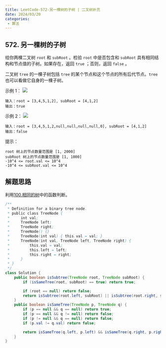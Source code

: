 ```yaml
---
title: LeetCode-572-另一棵树的子树 | 二叉树补充
date: 2024/03/20
categories:
 - 算法
---
```

## 572. 另一棵树的子树
给你两棵二叉树 `root` 和 `subRoot` 。检验 `root` 中是否包含和 `subRoot` 具有相同结构和节点值的子树。如果存在，返回 `true` ；否则，返回 `false` 。

二叉树 `tree` 的一棵子树包括 `tree` 的某个节点和这个节点的所有后代节点。`tree` 也可以看做它自身的一棵子树。
 

示例 1：
![](/image/2024032017.jpg)
```
输入：root = [3,4,5,1,2], subRoot = [4,1,2]
输出：true
```
示例 2：
![](/image/2024032018.jpg)
```
输入：root = [3,4,5,1,2,null,null,null,null,0], subRoot = [4,1,2]
输出：false
```

提示：
```
root 树上的节点数量范围是 [1, 2000]
subRoot 树上的节点数量范围是 [1, 1000]
-10^4 <= root.val <= 10^4
-10^4 <= subRoot.val <= 10^4
```

## 解题思路
利用[100.相同的树](/blogs/algorithm/leetcode100.md)中的函数判断。

```java
/**
 * Definition for a binary tree node.
 * public class TreeNode {
 *     int val;
 *     TreeNode left;
 *     TreeNode right;
 *     TreeNode() {}
 *     TreeNode(int val) { this.val = val; }
 *     TreeNode(int val, TreeNode left, TreeNode right) {
 *         this.val = val;
 *         this.left = left;
 *         this.right = right;
 *     }
 * }
 */
class Solution {
    public boolean isSubtree(TreeNode root, TreeNode subRoot) {
        if (isSameTree(root, subRoot) == true) return true;

        if (root == null) return false;
        return isSubtree(root.left, subRoot) || isSubtree(root.right, subRoot);
    }
    public boolean isSameTree(TreeNode p, TreeNode q) {
        if (p == null && q == null) return true;
        if (p == null && q != null) return false;
        if (p != null && q == null) return false;
        if (p.val != q.val) return false;

        return isSameTree(q.left, p.left) && isSameTree(q.right, p.right);
    }
}
```